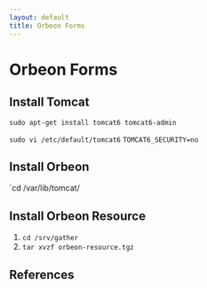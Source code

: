 ```yaml
---
layout: default
title: Orbeon Forms
---
```



Orbeon Forms
============

## Install Tomcat

`sudo apt-get install tomcat6 tomcat6-admin`

`sudo vi /etc/default/tomcat6`
`TOMCAT6_SECURITY=no`

## Install Orbeon

`cd /var/lib/tomcat/


## Install Orbeon Resource

1. `cd /srv/gather`
2. `tar xvzf orbeon-resource.tgz`




## References

 [1]: http://felix.apache.org/site/apache-felix-karaf.html "Apache Felix Karaf"
